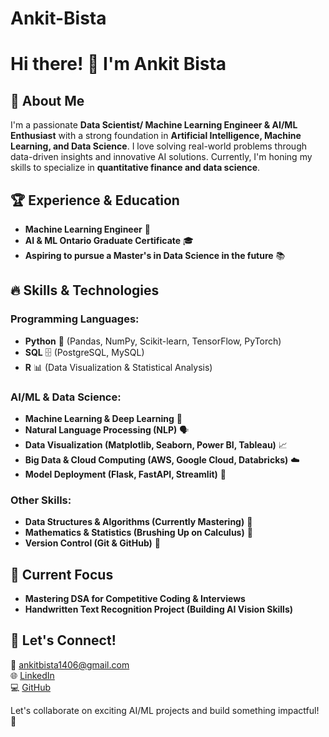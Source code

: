# Ankit-Bista

# Hi there! 👋 I'm Ankit Bista

## 🚀 About Me
I'm a passionate **Data Scientist/ Machine Learning Engineer & AI/ML Enthusiast** with a strong foundation in **Artificial Intelligence, Machine Learning, and Data Science**. I love solving real-world problems through data-driven insights and innovative AI solutions. Currently, I'm honing my skills to specialize in **quantitative finance and data science**.

## 🏆 Experience & Education
- **Machine Learning Engineer** 💼
- **AI & ML Ontario Graduate Certificate** 🎓
- **Aspiring to pursue a Master's in Data Science in the future** 📚


## 🔥 Skills & Technologies
### Programming Languages:
- **Python** 🐍 (Pandas, NumPy, Scikit-learn, TensorFlow, PyTorch)
- **SQL** 🗄️ (PostgreSQL, MySQL)
- **R** 📊 (Data Visualization & Statistical Analysis)

### AI/ML & Data Science:
- **Machine Learning & Deep Learning** 🤖
- **Natural Language Processing (NLP)** 🗣️
- **Data Visualization (Matplotlib, Seaborn, Power BI, Tableau)** 📈
- **Big Data & Cloud Computing (AWS, Google Cloud, Databricks)** ☁️
- **Model Deployment (Flask, FastAPI, Streamlit)** 🚀

### Other Skills:
- **Data Structures & Algorithms (Currently Mastering)** 🔢
- **Mathematics & Statistics (Brushing Up on Calculus)** 📏
- **Version Control (Git & GitHub)** 🔄

## 🎯 Current Focus
- **Mastering DSA for Competitive Coding & Interviews**
- **Handwritten Text Recognition Project (Building AI Vision Skills)**


## 📢 Let's Connect!
📧 ankitbista1406@gmail.com  
🌐 [LinkedIn]([https://www.linkedin.com/in/ankitbistaa/])  
💻 [GitHub]([https://github.com/ankitbista483])  

Let's collaborate on exciting AI/ML projects and build something impactful! 🚀
